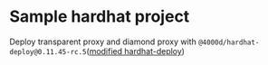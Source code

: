 # Sample hardhat project

Deploy transparent proxy and diamond proxy with `@4000d/hardhat-deploy@0.11.45-rc.5`([modified hardhat-deploy](https://github.com/4000d/hardhat-deploy/tree/custom-publish))
